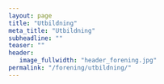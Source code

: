 ```yaml
---
layout: page
title: "Utbildning"
meta_title: "Utbildning"
subheadline: ""
teaser: ""
header:
   image_fullwidth: "header_forening.jpg"
permalink: "/forening/utbildning/"
---
```

